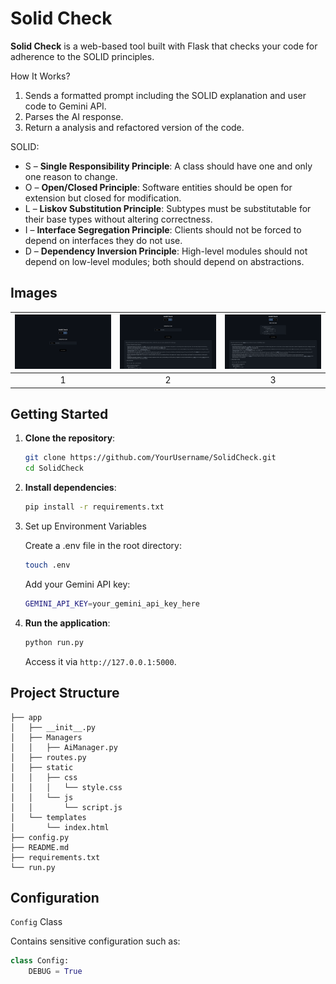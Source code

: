 # Solid Check

**Solid Check** is a web-based tool built with Flask that checks your code for adherence to the SOLID principles.

How It Works?


1. Sends a formatted prompt including the SOLID explanation and user code to Gemini API.
2. Parses the AI response.
3. Return a analysis and refactored version of the code.



SOLID:
- S – **Single Responsibility Principle**: A class should have one and only one reason to change.
- O – **Open/Closed Principle**: Software entities should be open for extension but closed for modification.
- L – **Liskov Substitution Principle**: Subtypes must be substitutable for their base types without altering correctness.
- I – **Interface Segregation Principle**: Clients should not be forced to depend on interfaces they do not use.
- D – **Dependency Inversion Principle**: High-level modules should not depend on low-level modules; both should depend on abstractions.

## Images

|![](https://github.com/BlackGhost0051/SolidCheck/blob/master/app/img/1.png)|![](https://github.com/BlackGhost0051/SolidCheck/blob/master/app/img/2.png)| ![](https://github.com/BlackGhost0051/SolidCheck/blob/master/app/img/3.png) |
|:-:|:-:|:---------------------------------------------------------------------------:|
|1|2|                                      3                                      |










## Getting Started

1. **Clone the repository**:
   ```bash
   git clone https://github.com/YourUsername/SolidCheck.git
   cd SolidCheck
    ```

2. **Install dependencies**:
    ```bash
    pip install -r requirements.txt
    ```
3. Set up Environment Variables

   Create a .env file in the root directory:
   ```bash
   touch .env
   ```
   
   Add your Gemini API key:
   ```bash
   GEMINI_API_KEY=your_gemini_api_key_here
   ```

4. **Run the application**:
    ```bash
    python run.py
    ```
   Access it via `http://127.0.0.1:5000`.

## Project Structure

```
├── app
│   ├── __init__.py
│   ├── Managers
│   │   ├── AiManager.py
│   ├── routes.py
│   ├── static
│   │   ├── css
│   │   │   └── style.css
│   │   └── js
│   │       └── script.js
│   └── templates
│       └── index.html
├── config.py
├── README.md
├── requirements.txt
└── run.py
```

## Configuration

`Config` Class

Contains sensitive configuration such as:

```python
class Config:
    DEBUG = True
```